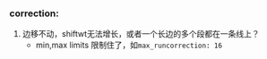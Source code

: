 ### correction:
1. 边移不动，shiftwt无法增长，或者一个长边的多个段都在一条线上？
   * min,max limits 限制住了，如`max_runcorrection: 16`


    